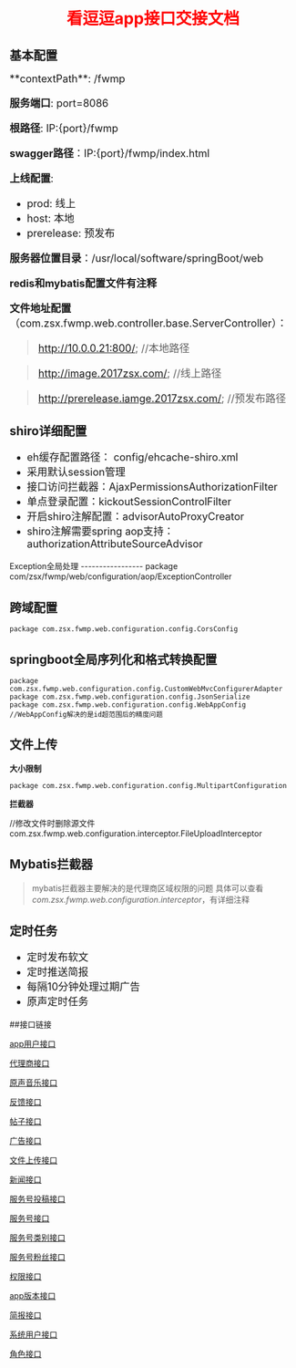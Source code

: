 <h1 align=center><font color=red>看逗逗app接口交接文档</font></h1>

基本配置
-------
<font size=4 >
**contextPath**: /fwmp

**服务端口**: port=8086

**根路径**: IP:{port}/fwmp

**swagger路径**：IP:{port}/fwmp/index.html

**上线配置**: 
	
- prod: 线上
- host: 本地
- prerelease: 预发布

**服务器位置目录**：/usr/local/software/springBoot/web

**redis和mybatis配置文件有注释**

**文件地址配置**（com.zsx.fwmp.web.controller.base.ServerController）：

>http://10.0.0.21:800/;    //本地路径

>http://image.2017zsx.com/;    //线上路径

>http://prerelease.iamge.2017zsx.com/;    //预发布路径

</font>

shiro详细配置
-------------
<font size=4 >

- eh缓存配置路径： config/ehcache-shiro.xml
- 采用默认session管理
- 接口访问拦截器：AjaxPermissionsAuthorizationFilter
- 单点登录配置：kickoutSessionControlFilter
- 开启shiro注解配置：advisorAutoProxyCreator
- shiro注解需要spring aop支持：authorizationAttributeSourceAdvisor

</font>
Exception全局处理
-----------------
	package com/zsx/fwmp/web/configuration/aop/ExceptionController

跨域配置
-------
	package com.zsx.fwmp.web.configuration.config.CorsConfig

springboot全局序列化和格式转换配置
--------------------------------
	package com.zsx.fwmp.web.configuration.config.CustomWebMvcConfigurerAdapter
	package com.zsx.fwmp.web.configuration.config.JsonSerialize
	package com.zsx.fwmp.web.configuration.config.WebAppConfig
	//WebAppConfig解决的是id超范围后的精度问题

文件上传
---------
**大小限制**

	package com.zsx.fwmp.web.configuration.config.MultipartConfiguration

**拦截器**

//修改文件时删除源文件
com.zsx.fwmp.web.configuration.interceptor.FileUploadInterceptor

Mybatis拦截器
-------------

> mybatis拦截器主要解决的是代理商区域权限的问题
> 具体可以查看*com.zsx.fwmp.web.configuration.interceptor*，有详细注释

定时任务
--------

<font size=4 >

- 定时发布软文
- 定时推送简报
- 每隔10分钟处理过期广告
- 原声定时任务

</font>


##接口链接

[app用户接口](http://gitlab.2017zsx.com/lizhi/web-handover-document/blob/master/%E6%8E%A5%E5%8F%A3%E6%96%87%E6%A1%A3/app%E7%94%A8%E6%88%B7%E6%8E%A5%E5%8F%A3.md)

[代理商接口](http://gitlab.2017zsx.com/lizhi/web-handover-document/blob/master/%E6%8E%A5%E5%8F%A3%E6%96%87%E6%A1%A3/%E4%BB%A3%E7%90%86%E5%95%86%E6%8E%A5%E5%8F%A3.md)

[原声音乐接口](http://gitlab.2017zsx.com/lizhi/web-handover-document/blob/master/%E6%8E%A5%E5%8F%A3%E6%96%87%E6%A1%A3/%E5%8E%9F%E5%A3%B0%E9%9F%B3%E4%B9%90%E6%8E%A5%E5%8F%A3.md)

[反馈接口](http://gitlab.2017zsx.com/lizhi/web-handover-document/blob/master/%E6%8E%A5%E5%8F%A3%E6%96%87%E6%A1%A3/%E5%8F%8D%E9%A6%88%E6%8E%A5%E5%8F%A3.md)

[帖子接口](http://gitlab.2017zsx.com/lizhi/web-handover-document/blob/master/%E6%8E%A5%E5%8F%A3%E6%96%87%E6%A1%A3/%E5%B8%96%E5%AD%90%E6%8E%A5%E5%8F%A3.md)

[广告接口](http://gitlab.2017zsx.com/lizhi/web-handover-document/blob/master/%E6%8E%A5%E5%8F%A3%E6%96%87%E6%A1%A3/%E5%B9%BF%E5%91%8A%E6%8E%A5%E5%8F%A3.md)

[文件上传接口](http://gitlab.2017zsx.com/lizhi/web-handover-document/blob/master/%E6%8E%A5%E5%8F%A3%E6%96%87%E6%A1%A3/%E6%96%87%E4%BB%B6%E4%B8%8A%E4%BC%A0%E6%8E%A5%E5%8F%A3.md)

[新闻接口](http://gitlab.2017zsx.com/lizhi/web-handover-document/blob/master/%E6%8E%A5%E5%8F%A3%E6%96%87%E6%A1%A3/%E6%96%B0%E9%97%BB%E6%8E%A5%E5%8F%A3.md)

[服务号投稿接口](http://gitlab.2017zsx.com/lizhi/web-handover-document/blob/master/%E6%8E%A5%E5%8F%A3%E6%96%87%E6%A1%A3/%E6%9C%8D%E5%8A%A1%E5%8F%B7%E6%8A%95%E7%A8%BF%E6%8E%A5%E5%8F%A3.md)

[服务号接口](http://gitlab.2017zsx.com/lizhi/web-handover-document/blob/master/%E6%8E%A5%E5%8F%A3%E6%96%87%E6%A1%A3/%E6%9C%8D%E5%8A%A1%E5%8F%B7%E6%8E%A5%E5%8F%A3.md)

[服务号类别接口](http://gitlab.2017zsx.com/lizhi/web-handover-document/blob/master/%E6%8E%A5%E5%8F%A3%E6%96%87%E6%A1%A3/%E6%9C%8D%E5%8A%A1%E5%8F%B7%E7%B1%BB%E5%88%AB%E6%8E%A5%E5%8F%A3.md)

[服务号粉丝接口](http://gitlab.2017zsx.com/lizhi/web-handover-document/blob/master/%E6%8E%A5%E5%8F%A3%E6%96%87%E6%A1%A3/%E6%9C%8D%E5%8A%A1%E5%8F%B7%E7%B2%89%E4%B8%9D%E6%8E%A5%E5%8F%A3.md)

[权限接口](http://gitlab.2017zsx.com/lizhi/web-handover-document/blob/master/%E6%8E%A5%E5%8F%A3%E6%96%87%E6%A1%A3/%E6%9D%83%E9%99%90%E6%8E%A5%E5%8F%A3.md)

[app版本接口](http://gitlab.2017zsx.com/lizhi/web-handover-document/blob/master/%E6%8E%A5%E5%8F%A3%E6%96%87%E6%A1%A3/%E7%89%88%E6%9C%AC%E6%8E%A5%E5%8F%A3.md)

[简报接口](http://gitlab.2017zsx.com/lizhi/web-handover-document/blob/master/%E6%8E%A5%E5%8F%A3%E6%96%87%E6%A1%A3/%E7%AE%80%E6%8A%A5%E6%8E%A5%E5%8F%A3.md)

[系统用户接口](http://gitlab.2017zsx.com/lizhi/web-handover-document/blob/master/%E6%8E%A5%E5%8F%A3%E6%96%87%E6%A1%A3/%E7%AE%80%E6%8A%A5%E6%8E%A5%E5%8F%A3.md)

[角色接口](http://gitlab.2017zsx.com/lizhi/web-handover-document/blob/master/%E6%8E%A5%E5%8F%A3%E6%96%87%E6%A1%A3/%E8%A7%92%E8%89%B2%E6%8E%A5%E5%8F%A3.md)











